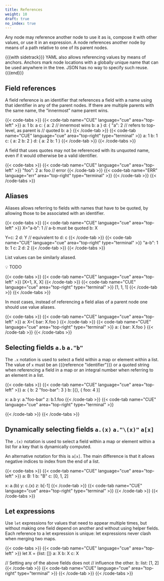 ```yaml
---
title: References
weight: 10
draft: true
no_index: true
---
```



Any node may reference another node to use it as is, compose it with other
values, or use it in an expression. A node references another node by means of a
path relative to one of its parent nodes.

{{{with sidetrack}}}
YAML also allows referencing values by means of anchors. Anchors mark node
locations with a globally unique name that can be used anywhere in the tree.
JSON has no way to specify such reuse.
{{{end}}}

## Field references

A field reference is an identifier that references a field with a name using
that identifier in any of the parent nodes.
If there are multiple parents with the same name, the “innermost” name parent wins.

{{< code-tabs >}}
{{< code-tab name="CUE" language="cue" area="top-left" >}}
a: 1
b: a
c: {
	a: 2
	// innermost wins
	b: a
}
d: {
	"a": 2
	// refers to top-level, as parent is
	// quoted
	b: a
}
{{< /code-tab >}}
{{< code-tab name="CUE" language="cue" area="top-right" type="terminal" >}}
a: 1
b: 1
c: {
    a: 2
    b: 2
}
d: {
    a: 2
    b: 1
}
{{< /code-tab >}}
{{< /code-tabs >}}

A field that uses quotes may not be referenced with its unquoted name, even if
it would otherwise be a valid identifier.

{{< code-tabs >}}
{{< code-tab name="CUE" language="cue" area="top-left" >}}
"foo": 2
a:     foo // error
{{< /code-tab >}}
{{< code-tab name="ERR" language="err" area="top-right" type="terminal" >}}
{{< /code-tab >}}
{{< /code-tabs >}}

## Aliases

Aliases allows referring to fields with names that have to be quoted, by
allowing those to be associated with an identifier.

{{< code-tabs >}}
{{< code-tab name="CUE" language="cue" area="top-left" >}}
X="a-b": 1 // a-b must be quoted
b:       X

Y=c: 2
d:   Y // equivalent to d: c
{{< /code-tab >}}
{{< code-tab name="CUE" language="cue" area="top-right" type="terminal" >}}
"a-b": 1
b:     1
c:     2
d:     2
{{< /code-tab >}}
{{< /code-tabs >}}

List values can be similarly aliased.

<aside>
💡 TODO

</aside>

{{< code-tabs >}}
{{< code-tab name="CUE" language="cue" area="top-left" >}}
[X=1, X, X]
{{< /code-tab >}}
{{< code-tab name="CUE" language="cue" area="top-right" type="terminal" >}}
[1, 1, 1]
{{< /code-tab >}}
{{< /code-tabs >}}

In most cases, instead of referencing a field alias of a parent node one should
use value aliases.

{{< code-tabs >}}
{{< code-tab name="CUE" language="cue" area="top-left" >}}
a: X={
	bar: X.foo
}
{{< /code-tab >}}
{{< code-tab name="CUE" language="cue" area="top-right" type="terminal" >}}
a: {
    bar: X.foo
}
{{< /code-tab >}}
{{< /code-tabs >}}

<!--

*Advanced paragraph: To alias the top of a file, use `X=_`. More about this in embedding.*

-->

## Selecting fields `a.b` `a."b"`

The `.x` notation is used to select a field within a map or element within a
list.
The value of `x` must be an {{{reference "identifier"}}} or a quoted string when
referencing a field in a map or an integral number when referring to an element
in a list.

{{< code-tabs >}}
{{< code-tab name="CUE" language="cue" area="top-left" >}}
a: {
    b:         2
    "foo-bar": 3
}
b: [{}, { foo: 4 }]

x: a.b
y: a."foo-bar"
z: b.1.foo
{{< /code-tab >}}
{{< code-tab name="CUE" language="cue" area="top-right" type="terminal" >}}

{{< /code-tab >}}
{{< /code-tabs >}}

## Dynamically selecting fields `a.(x)` `a."\(x)"` `a[x]`

The `.(x)` notation is used to select a field within a map or element within a
list for a key that is dynamically computed.

An alternative notation for this is `a[x]`.
The main difference is that it allows negative indices to index from the end of
a list.

{{< code-tabs >}}
{{< code-tab name="CUE" language="cue" area="top-left" >}}
a: B: 1
b: "B"
c: [0, 1, 2]

x: a.(b)
y: c.(x)
z: b[-1]
{{< /code-tab >}}
{{< code-tab name="CUE" language="cue" area="top-right" type="terminal" >}}
{{< /code-tab >}}
{{< /code-tabs >}}

<!-- TODO: : billion laughs: YAML problem: CUE equivalent. Evaluation is fine. -->

## Let expressions

Use `let` expressions for values that need to appear multiple times, but without
making one field depend on another and without using helper fields.
Each reference to a let expression is unique: let expressions never clash when
merging two maps.

{{< code-tabs >}}
{{< code-tab name="CUE" language="cue" area="top-left" >}}
let X = {list: []}
a: X
b: X
c: X

// Setting any of the above fields does not
// influence the other.
b: list: [1, 2]
{{< /code-tab >}}
{{< code-tab name="CUE" language="cue" area="top-right" type="terminal" >}}
{{< /code-tab >}}
{{< /code-tabs >}}

